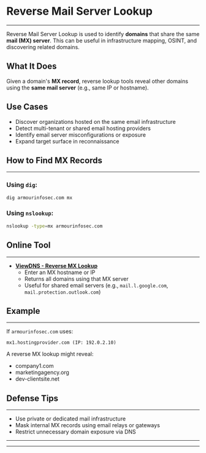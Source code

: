# Reverse Mail Server Lookup
---

Reverse Mail Server Lookup is used to identify **domains** that share the same **mail (MX) server**. This can be useful in infrastructure mapping, OSINT, and discovering related domains.

## What It Does

Given a domain's **MX record**, reverse lookup tools reveal other domains using the **same mail server** (e.g., same IP or hostname).

## Use Cases
*   Discover organizations hosted on the same email infrastructure
*   Detect multi-tenant or shared email hosting providers
*   Identify email server misconfigurations or exposure
*   Expand target surface in reconnaissance

## How to Find MX Records
---
### Using `dig`:
```bash
dig armourinfosec.com mx
```

### Using `nslookup`:
```bash
nslookup -type=mx armourinfosec.com
```

## Online Tool
---
*   **[ViewDNS - Reverse MX Lookup](https://viewdns.info/reversemx/)**
    *   Enter an MX hostname or IP
    *   Returns all domains using that MX server
    *   Useful for shared email servers (e.g., `mail.l.google.com`, `mail.protection.outlook.com`)

## Example
---
If `armourinfosec.com` uses:
```
mx1.hostingprovider.com (IP: 192.0.2.10)
```

A reverse MX lookup might reveal:
*   company1.com
*   marketingagency.org
*   dev-clientsite.net

## Defense Tips
---
*   Use private or dedicated mail infrastructure
*   Mask internal MX records using email relays or gateways
*   Restrict unnecessary domain exposure via DNS

---
---
